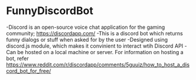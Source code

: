 # FunnyDiscordBot
-Discord is an open-source voice chat application for the gaming community; https://discordapp.com/
-This is a discord bot which returns funny dialogs or stuff when asked for by the user
-Designed using discord.js module, which makes it convinient to interact wtih Discord API
-Can be hosted on a local machine or server. For information on hosting a bot, refer https://www.reddit.com/r/discordapp/comments/5guuiz/how_to_host_a_discord_bot_for_free/
